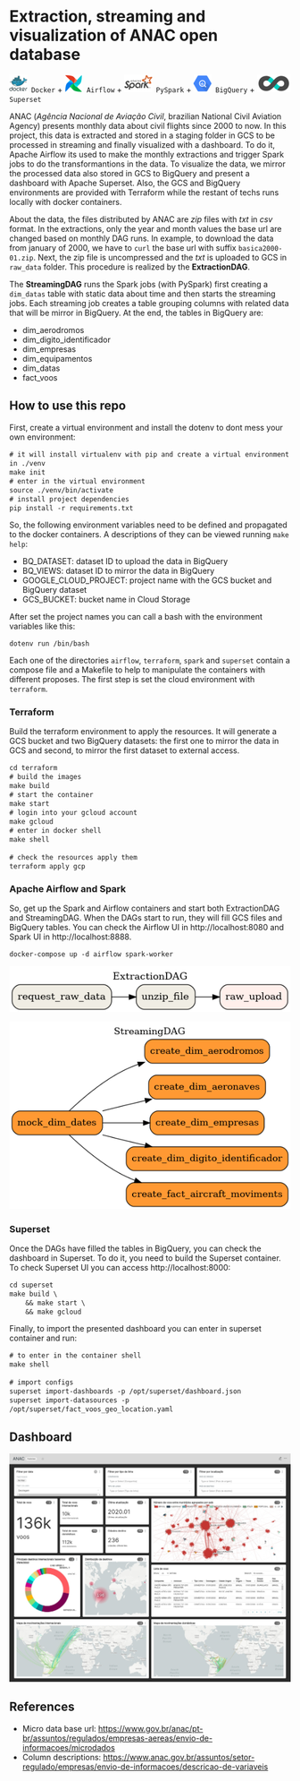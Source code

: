 # Extraction, streaming and visualization of ANAC open database

<code><img src="./img/docker.png"> Docker</code> +
<code><img src="./img/airflow.png"> Airflow</code> +
<code><img src="./img/pyspark.png"> PySpark</code> +
<code><img src="./img/bigquery.png"> BigQuery</code> +
<code><img src="./img/superset.png"> Superset</code>

ANAC (*Agência Nacional de Aviação Civil*, brazilian National Civil Aviation Agency) presents monthly data about civil flights since 2000 to now. In this project, this data is extracted and stored in a staging folder in GCS to be processed in streaming and finally visualized with a dashboard. To do it, Apache Airflow its used to make the monthly extractions and trigger Spark jobs to do the transformantions in the data. To visualize the data, we mirror the processed data also stored in GCS to BigQuery and present a dashboard with Apache Superset. Also, the GCS and BigQuery environments are provided with Terraform while the restant of techs runs locally with docker containers.

About the data, the files distributed by ANAC are *zip* files with *txt* in *csv* format. In the extractions, only the year and month values the base url are changed based on monthly DAG runs. In example, to download the data from january of 2000, we have to `curl` the base url with suffix `basica2000-01.zip`. Next, the zip file is uncompressed and the *txt* is uploaded to GCS in `raw_data` folder. This procedure is realized by the **ExtractionDAG**.

The **StreamingDAG** runs the Spark jobs (with PySpark) first creating a `dim_datas` table with static data about time and then starts the streaming jobs. Each streaming job creates a table grouping columns with related data that will be mirror in BigQuery. At the end, the tables in BigQuery are:

- dim_aerodromos
- dim_digito_identificador
- dim_empresas
- dim_equipamentos
- dim_datas
- fact_voos

## How to use this repo

First, create a virtual environment and install the dotenv to dont mess your own environment:

```shell
# it will install virtualenv with pip and create a virtual environment in ./venv
make init
# enter in the virtual environment
source ./venv/bin/activate
# install project dependencies
pip install -r requirements.txt
```

So, the following environment variables need to be defined and propagated to the docker containers. A descriptions of they can be viewed running `make help`:

- BQ_DATASET: dataset ID to upload the data in BigQuery
- BQ_VIEWS: dataset ID to mirror the data in BigQuery
- GOOGLE_CLOUD_PROJECT: project name with the GCS bucket and BigQuery dataset
- GCS_BUCKET: bucket name in Cloud Storage

After set the project names you can call a bash with the environment variables like this:

```shell
dotenv run /bin/bash
```

Each one of the directories `airflow`, `terraform`, `spark` and `superset` contain a compose file and a Makefile to help to manipulate the containers with different proposes. The first step is set the cloud environment with `terraform`.

### Terraform

Build the terraform environment to apply the resources. It will generate a GCS bucket and two BigQuery datasets: the first one to mirror the data in GCS and second, to mirror the first dataset to external access.

```shell
cd terraform
# build the images
make build
# start the container
make start
# login into your gcloud account
make gcloud
# enter in docker shell
make shell

# check the resources apply them
terraform apply gcp
```

### Apache Airflow and Spark

So, get up the Spark and Airflow containers and start both ExtractionDAG and StreamingDAG. When the DAGs start to run, they will fill GCS files and BigQuery tables. You can check the Airflow UI in http://localhost:8080 and Spark UI in http://localhost:8888.

```shell
docker-compose up -d airflow spark-worker
```

![image](./img/ExtractionDAG.png)

![image](./img/StreamingDAG.png)

### Superset

Once the DAGs have filled the tables in BigQuery, you can check the dashboard in Superset. To do it, you need to build the Superset container. To check Superset UI you can access http://localhost:8000:

```shell
cd superset
make build \
    && make start \
    && make gcloud
```

Finally, to import the presented dashboard you can enter in superset container and run:

```shell
# to enter in the container shell
make shell

# import configs
superset import-dashboards -p /opt/superset/dashboard.json
superset import-datasources -p /opt/superset/fact_voos_geo_location.yaml
```

## Dashboard

![image](./img/dashboard.jpg)

## References

- Micro data base url: https://www.gov.br/anac/pt-br/assuntos/regulados/empresas-aereas/envio-de-informacoes/microdados
- Column descriptions: https://www.anac.gov.br/assuntos/setor-regulado/empresas/envio-de-informacoes/descricao-de-variaveis
